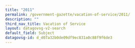 ```yaml
---
title: "2011"
permalink: /government-gazette/vacation-of-service/2011/
description: ""
third_nav_title: Vacation of Service
layout: datagovsg-v2-search
default_field: Subject
datagovsg-id: d_d07a32b0de09df9ec831a0c88f9f6de3
---
```

